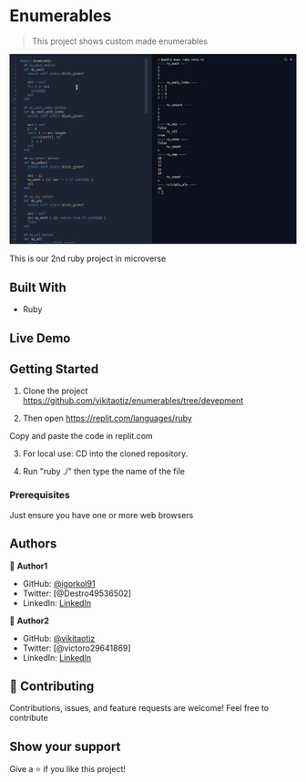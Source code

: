 # Enumerables

> This project shows custom made enumerables

![Screenshot](./big-sc1.png)

This is our 2nd ruby project in microverse

## Built With

- Ruby


## Live Demo


## Getting Started

1. Clone the project 
  https://github.com/vikitaotiz/enumerables/tree/devepment
  
2. Then open https://replit.com/languages/ruby

Copy and paste the code in replit.com

3. For local use: CD into the cloned repository. 

4. Run "ruby ./" then type the name of the file
### Prerequisites

Just ensure you have one or more web browsers

## Authors

:bust_in_silhouette: **Author1**

- GitHub: [@igorkol91](https://github.com/igorkol91)
- Twitter: [@Destro49536502]
- LinkedIn: [LinkedIn](https://linkedin.com/in/linkedinhandle)

:bust_in_silhouette: **Author2**

- GitHub: [@vikitaotiz](https://github.com/vikitaotiz)
- Twitter: [@victoro29641869]
- LinkedIn: [LinkedIn](https://linkedin.com/in/linkedinhandle)

## :handshake: Contributing

Contributions, issues, and feature requests are welcome!
Feel free to contribute 

## Show your support

Give a ⭐️ if you like this project!
